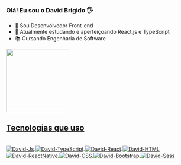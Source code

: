 ### Olá! Eu sou o David Brigido 🖐

- 🔭 Sou Desenvolvedor Front-end
- 🌱 Atualmente estudando e aperfeiçoando React.js e TypeScript
- 📚 Cursando Engenharia de Software
<div>
  <a href="https://github.com/DavidGBbr">
  <img height="170em" src="https://github-readme-stats.vercel.app/api?username=DavidGBbr&show_icons=true&theme=dark&include_all_commits=true&count_private=true"/>
</div>
  
## Tecnologias que uso 
  
<div style="display: inline_block"><br>
  <img align="center" alt="David-Js" src="https://img.shields.io/badge/JavaScript-323330?style=for-the-badge&logo=javascript&logoColor=F7DF1E">
  <img align="center" alt="David-TypeScript" src="https://img.shields.io/badge/TypeScript-007ACC?style=for-the-badge&logo=typescript&logoColor=white">
  <img align="center" alt="David-React" src="https://img.shields.io/badge/React-20232A?style=for-the-badge&logo=react&logoColor=61DAFB">
  <img align="center" alt="David-HTML" src="https://img.shields.io/badge/HTML5-E34F26?style=for-the-badge&logo=html5&logoColor=white">
  <img align="center" alt="David-ReactNative" src="https://img.shields.io/badge/React_Native-20232A?style=for-the-badge&logo=react&logoColor=61DAFB">
  <img align="center" alt="David-CSS" src="https://img.shields.io/badge/CSS3-1572B6?style=for-the-badge&logo=css3&logoColor=white">
  <img align="center" alt="David-Bootstrap" src="https://img.shields.io/badge/Bootstrap-563D7C?style=for-the-badge&logo=bootstrap&logoColor=white">
  <img align="center" alt="David-Sass" src="https://img.shields.io/badge/Sass-CC6699?style=for-the-badge&logo=sass&logoColor=white">
</div><br/>
  

 
